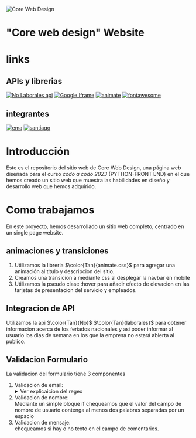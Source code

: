 ![Core Web Design](https://i.imgur.com/fbTGmGi.png)

# "Core web design" Website

# links

## __APIs y librerias__

[![No Laborales api](https://img.shields.io/badge/API-No%20Laborables-4242b9)](https://pjnovas.gitbooks.io/no-laborables/content/feriados.html)
[![Google Iframe](https://img.shields.io/badge/Iframe-Google%20maps-4242b9)](https://developers.google.com/maps/documentation/embed/get-started)
[![animate](https://img.shields.io/badge/Libreria-animate-4242b9)](https://animate.style/)
[![fontawesome](https://img.shields.io/badge/Libreria-fontawesome-4242b9)](https://fontawesome.com/)

## __integrantes__

[![ema](https://img.shields.io/badge/EmaFullStack-Emanuel-4242b9)](https://github.com/EmaFullStack/)
[![santiago](https://img.shields.io/badge/thiagosch-Santiago-4242b9)](https://github.com/thiagosch)

# __Introducción__

Este es el repositorio del sitio web de Core Web Design, una página web diseñada para el curso _codo a codo 2023_ (PYTHON-FRONT END) en el que hemos creado un sitio web que muestra las habilidades en diseño y desarrollo web que hemos adquirido.

# __Como trabajamos__

En este proyecto, hemos desarrollado un sitio web completo, centrado en un single page website.

## __animaciones y transiciones__

1. Utilizamos la libreria $\color{Tan}{animate.css}$ para agregar una animación al titulo y descripcion del sitio.
2. Creamos una transicion a mediante css al desplegar la navbar en mobile
3. Utilizamos la pseudo clase :hover para añadir efecto de elevacion en las tarjetas de presentacion del servicio y empleados.

## __Integracion de API__

Utilizamos la api $\color{Tan}{No}$ $\color{Tan}{laborales}$ para obtener informacion acerca de los feriados nacionales y asi poder informar al usuario los dias de semana en los que la empresa no estará abierta al publico.

## __Validacion Formulario__

La validacion del formulario tiene 3 componentes

<ol>
  <li>
    Validacion de email:
    </br>
<details>
<summary>
Ver explicaicion del regex
</summary>

este regex busca que el nombre de usuario este compuesto por uno o más bloques de caracteres alfanuméricos separados por un guion o un punto.
Luego, busca el símbolo "@" seguido por uno o más caracteres alfanuméricos para el dominio del correo electrónico,
y uno o más grupos de un punto seguido por dos o tres caracteres alfabéticos para la extensión de dominio

</details>
  </li>
  <li>
Validacion de nombre:</br>
  Mediante un simple bloque if chequeamos que el valor del campo de nombre de usuario contenga al menos dos palabras separadas por un espacio
  </li>
  <li>
Validacion de mensaje:</br>
  chequeamos si hay o no texto en el campo de comentarios.
  </li>
</ol>
